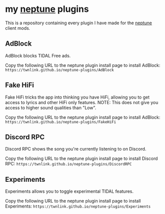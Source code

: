 # my [neptune](https://github.com/uwu/neptune) plugins
This is a repository containing every plugin I have made for the [neptune](https://github.com/uwu/neptune) client mods.

## AdBlock
AdBlock blocks TIDAL Free ads.

Copy the following URL to the neptune plugin install page to install AdBlock: `https://twnlink.github.io/neptune-plugins/AdBlock`

## Fake HiFi
Fake HiFi tricks the app into thinking you have HiFi, allowing you to get access to lyrics and other HiFi only features. NOTE: This does not give you access to higher sound qualities than "Low".

Copy the following URL to the neptune plugin install page to install AdBlock: `https://twnlink.github.io/neptune-plugins/FakeHiFi`


## Discord RPC
Discord RPC shows the song you're currently listening to on Discord.

Copy the following URL to the neptune plugin install page to install Discord RPC: `https://twnlink.github.io/neptune-plugins/DiscordRPC`

## Experiments
Experiments allows you to toggle experimental TIDAL features.

Copy the following URL to the neptune plugin install page to install Experiments: `https://twnlink.github.io/neptune-plugins/Experiments`
